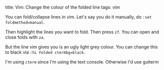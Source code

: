 title: Vim: Change the colour of the folded line
tags: vim

You can fold/collapse lines in vim. Let's say you do it manually, do `:set foldmethod=manual`.

Then highlight the lines you want to fold. Then press `zf`. You can open and close folds with `za`.

But the line vim gives you is an ugly light grey colour. You can change this to black via `:hi Folded ctermbg=black`.

I'm using `cterm` since I'm using the text console. Otherwise I'd use guiterm
